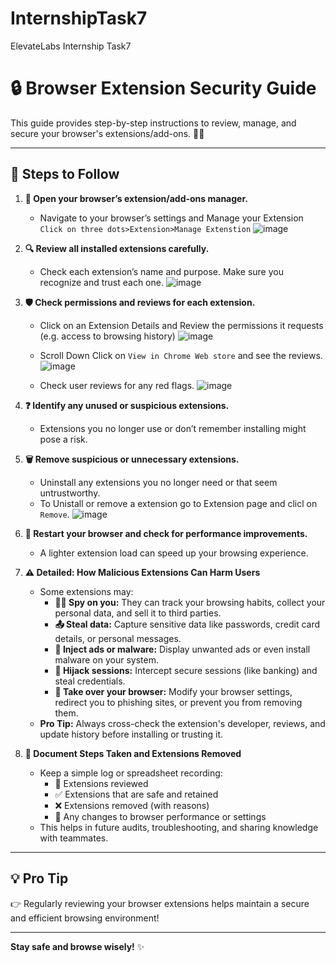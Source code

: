# InternshipTask7
ElevateLabs Internship Task7
# 🔒 Browser Extension Security Guide

This guide provides step-by-step instructions to review, manage, and secure your browser's extensions/add-ons. 🕵️‍♂️

---

## 🚀 Steps to Follow

1. **🧩 Open your browser’s extension/add-ons manager.**  
   - Navigate to your browser’s settings and Manage your Extension `Click on three dots>Extension>Manage Extenstion`
  ![image](https://github.com/user-attachments/assets/aed8b744-138d-49bd-95a9-3b59cebda27a)

2. **🔍 Review all installed extensions carefully.**  
   - Check each extension’s name and purpose. Make sure you recognize and trust each one.
  ![image](https://github.com/user-attachments/assets/66840ade-2680-4155-9632-f1ad13850d9a)

3. **🛡️ Check permissions and reviews for each extension.**
   - Click on an Extension Details and  Review the permissions it requests (e.g. access to browsing history)
 ![image](https://github.com/user-attachments/assets/19aed5c0-a201-457a-873a-b2bd4a4a2b2a)

   - Scroll Down Click on `View in Chrome Web store` and see the reviews.
 ![image](https://github.com/user-attachments/assets/c7f53a54-e55a-4e74-ad7c-134a0d6dc893)

   - Check user reviews for any red flags.
 ![image](https://github.com/user-attachments/assets/c203e823-b352-4827-b11b-403dcfd7637d)

5. **❓ Identify any unused or suspicious extensions.**  
   - Extensions you no longer use or don’t remember installing might pose a risk.

6. **🗑️ Remove suspicious or unnecessary extensions.**  
   - Uninstall any extensions you no longer need or that seem untrustworthy.
   - To Unistall or remove a extension go to Extension page and clicl on `Remove`.
 ![image](https://github.com/user-attachments/assets/6373579d-f873-43e8-9414-e6f13a4d88b0)

7. **🔄 Restart your browser and check for performance improvements.**  
   - A lighter extension load can speed up your browsing experience.

8. **⚠️ Detailed: How Malicious Extensions Can Harm Users**
   - Some extensions may:
     - **🕵️‍♂️ Spy on you:** They can track your browsing habits, collect your personal data, and sell it to third parties.
     - **📤 Steal data:** Capture sensitive data like passwords, credit card details, or personal messages.
     - **🚫 Inject ads or malware:** Display unwanted ads or even install malware on your system.
     - **🔐 Hijack sessions:** Intercept secure sessions (like banking) and steal credentials.
     - **🤖 Take over your browser:** Modify your browser settings, redirect you to phishing sites, or prevent you from removing them.
   - **Pro Tip:** Always cross-check the extension's developer, reviews, and update history before installing or trusting it.

9. **📝 Document Steps Taken and Extensions Removed**
   - Keep a simple log or spreadsheet recording:
     - 🔎 Extensions reviewed
     - ✅ Extensions that are safe and retained
     - ❌ Extensions removed (with reasons)
     - 🔄 Any changes to browser performance or settings
   - This helps in future audits, troubleshooting, and sharing knowledge with teammates.

---

## 💡 Pro Tip  
👉 Regularly reviewing your browser extensions helps maintain a secure and efficient browsing environment!

---

**Stay safe and browse wisely!** ✨
